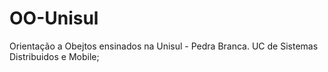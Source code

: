 # OO-Unisul
Orientação a Obejtos ensinados na Unisul - Pedra Branca. UC de Sistemas Distribuidos e Mobile;
